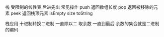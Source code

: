 栈 受限制的线性表 后进先出
常见操作 
push 返回数组长度
pop 返回被移除的元素
peek 返回栈顶元素
isEmpty 
size
toString

栈应用
十进制转换二进制  一直除以二 取余数 一直到最后 余数的集合就是二进制的编码